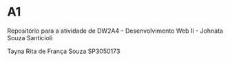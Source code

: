 # A1
Repositório para a atividade de DW2A4 - Desenvolvimento Web II - Johnata Souza Santicioli

Tayna Rita de França Souza SP3050173